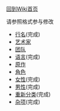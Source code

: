 ﻿[回到Wiki首页](Home)

请参照格式参与修改
* [行名](rows)(完成)
* [艺术家](artist)
* [团队](group)
* [语言](language)(完成)
* [原作](parody)
* [角色](character)
* [女性](female)(完成)
* [男性](male)(完成)
* [重新分类](reclass)(完成)
* [杂项](misc)(完成)